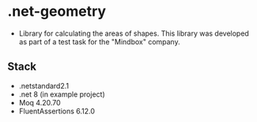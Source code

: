 # .net-geometry
- Library for calculating the areas of shapes. This library was developed as part of a test task for the "Mindbox" company.

## Stack
- .netstandard2.1
- .net 8 (in example project)
- Moq 4.20.70
- FluentAssertions 6.12.0
